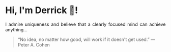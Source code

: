 # Hi, I'm Derrick 👋!
<p align="justify">I admire uniqueness and believe that a clearly focused mind can achieve anything...</p> 
<!-- #quote-start -->
<blockquote>&ldquo;No idea, no matter how good, will work if it doesn't get used.&rdquo; &mdash; <footer>Peter A. Cohen</footer></blockquote>
<!-- #quote-end -->
